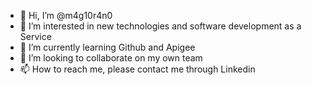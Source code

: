 - 👋 Hi, I’m @m4g10r4n0
- 👀 I’m interested in new technologies and software development as a Service
- 🌱 I’m currently learning Github and Apigee
- 💞️ I’m looking to collaborate on my own team
- 📫 How to reach me, please contact me through Linkedin

<!---
m4g10r4n0/m4g10r4n0 is a ✨ special ✨ repository because its `README.md` (this file) appears on your GitHub profile.
You can click the Preview link to take a look at your changes.
--->
